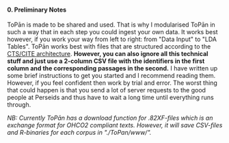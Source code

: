 #### 0. Preliminary Notes

ToPān is made to be shared and used. That is why I modularised ToPān in such a way that in each step you could ingest your own data. It works best however, if you work your way from left to right: from "Data Input" to "LDA Tables". ToPān works best with files that are structured according to the <a href="http://cite-architecture.github.io" target="_blank">CTS/CITE architecture</a>. **However, you can also ignore all this technical stuff and just use a 2-column CSV file with the identifiers in the first column and the corresponding passages in the second.** I have written up some brief instructions to get you started and I recommend reading them. However, if you feel confident then work by trial and error. The worst thing that could happen is that you send a lot of server requests to the good people at Perseids and thus have to wait a long time until everything runs through.

*NB: Currently ToPān has a download function for .82XF-files which is an exchange format for OHCO2 compliant texts. However, it will save CSV-files and R-binaries for each corpus in "./ToPan/www/".*